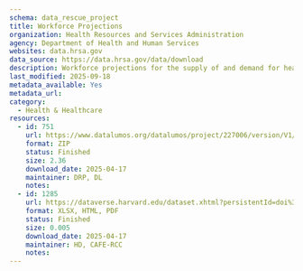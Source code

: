 ```yaml
---
schema: data_rescue_project 
title: Workforce Projections
organization: Health Resources and Services Administration
agency: Department of Health and Human Services
websites: data.hrsa.gov
data_source: https://data.hrsa.gov/data/download
description: Workforce projections for the supply of and demand for healthcare workers in the United States.
last_modified: 2025-09-18
metadata_available: Yes
metadata_url: 
category:
  - Health & Healthcare 
resources:
  - id: 751
    url: https://www.datalumos.org/datalumos/project/227006/version/V1/view
    format: ZIP
    status: Finished
    size: 2.36
    download_date: 2025-04-17
    maintainer: DRP, DL
    notes: 
  - id: 1285
    url: https://dataverse.harvard.edu/dataset.xhtml?persistentId=doi%3A10.7910%2FDVN%2FALFWCE
    format: XLSX, HTML, PDF
    status: Finished
    size: 0.005
    download_date: 2025-04-17
    maintainer: HD, CAFE-RCC
    notes: 
---
```

